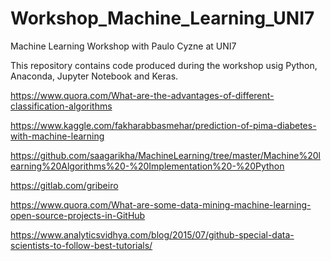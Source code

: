 # Workshop_Machine_Learning_UNI7
Machine Learning Workshop with Paulo Cyzne at UNI7

This repository contains code produced during the workshop usig Python, Anaconda, Jupyter Notebook and Keras.



https://www.quora.com/What-are-the-advantages-of-different-classification-algorithms

https://www.kaggle.com/fakharabbasmehar/prediction-of-pima-diabetes-with-machine-learning

https://github.com/saagarikha/MachineLearning/tree/master/Machine%20learning%20Algorithms%20-%20Implementation%20-%20Python

https://gitlab.com/gribeiro

https://www.quora.com/What-are-some-data-mining-machine-learning-open-source-projects-in-GitHub

https://www.analyticsvidhya.com/blog/2015/07/github-special-data-scientists-to-follow-best-tutorials/


